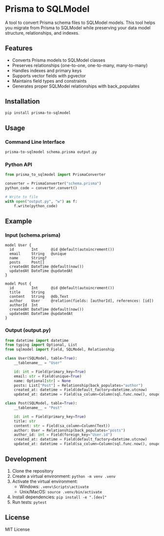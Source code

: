 # Prisma to SQLModel

A tool to convert Prisma schema files to SQLModel models. This tool helps you migrate from Prisma to SQLModel while preserving your data model structure, relationships, and indexes.

## Features

- Converts Prisma models to SQLModel classes
- Preserves relationships (one-to-one, one-to-many, many-to-many)
- Handles indexes and primary keys
- Supports vector fields with pgvector
- Maintains field types and constraints
- Generates proper SQLModel relationships with back_populates

## Installation

```bash
pip install prisma-to-sqlmodel
```

## Usage

### Command Line Interface

```bash
prisma-to-sqlmodel schema.prisma output.py
```

### Python API

```python
from prisma_to_sqlmodel import PrismaConverter

converter = PrismaConverter("schema.prisma")
python_code = converter.convert()

# Write to file
with open("output.py", "w") as f:
    f.write(python_code)
```

## Example

### Input (schema.prisma)

```prisma
model User {
  id        Int      @id @default(autoincrement())
  email     String   @unique
  name      String?
  posts     Post[]
  createdAt DateTime @default(now())
  updatedAt DateTime @updatedAt
}

model Post {
  id        Int      @id @default(autoincrement())
  title     String
  content   String   @db.Text
  author    User     @relation(fields: [authorId], references: [id])
  authorId  Int
  createdAt DateTime @default(now())
  updatedAt DateTime @updatedAt
}
```

### Output (output.py)

```python
from datetime import datetime
from typing import Optional, List
from sqlmodel import Field, SQLModel, Relationship

class User(SQLModel, table=True):
    __tablename__ = "User"

    id: int = Field(primary_key=True)
    email: str = Field(unique=True)
    name: Optional[str] = None
    posts: List["Post"] = Relationship(back_populates="author")
    created_at: datetime = Field(default_factory=datetime.utcnow)
    updated_at: datetime = Field(sa_column=Column(sql.func.now(), onupdate=sql.func.now()))

class Post(SQLModel, table=True):
    __tablename__ = "Post"

    id: int = Field(primary_key=True)
    title: str
    content: str = Field(sa_column=Column(Text))
    author: User = Relationship(back_populates="posts")
    author_id: int = Field(foreign_key="User.id")
    created_at: datetime = Field(default_factory=datetime.utcnow)
    updated_at: datetime = Field(sa_column=Column(sql.func.now(), onupdate=sql.func.now()))
```

## Development

1. Clone the repository
2. Create a virtual environment: `python -m venv .venv`
3. Activate the virtual environment:
   - Windows: `.venv\Scripts\activate`
   - Unix/MacOS: `source .venv/bin/activate`
4. Install dependencies: `pip install -e ".[dev]"`
5. Run tests: `pytest`

## License

MIT License
